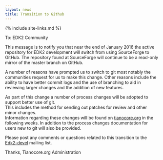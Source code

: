 ```yaml
---
layout: news
title: Transition to Github
---
```

{% include site-links.md %}

To: EDK2 Community

This message is to notify you that near the end of January 2016 the active repository for EDK2 development 
will switch from using SourceForge to GitHub.  The repository found at SourceForge will continue to be a 
read-only mirror of the master branch on GitHub.

A number of reasons have prompted us to switch to git most notably the communities request for us to make 
this change.  Other reasons include the ability to have better commit logs and the use of branching to aid
in reviewing larger changes and the addition of new features.

As part of this change a number of process changes will be adopted to support better use of git.  
This includes the method for sending out patches for review and other minor changes.  
Information regarding these changes will be found on  <a href="http://tianocore.org">tianocore.org</a> in the following weeks.  In addition to the process changes documentation for users new to git will also be provided.

Please post any comments or questions related to this transition to the [Edk2-devel](mailto:edk2-devel@lists.01.org?Subject=Github%20Question) mailing list.

Thanks,
Tianocore.org Administration


